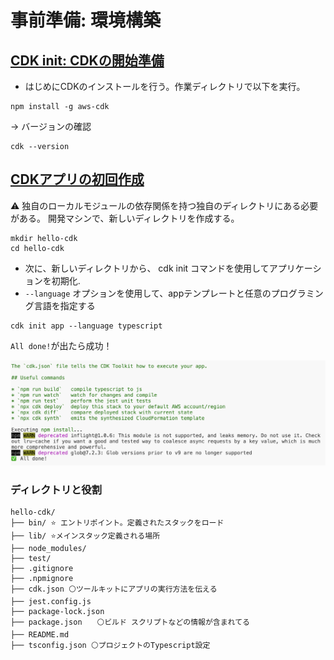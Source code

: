 # 事前準備: 環境構築

## [CDK init: CDKの開始準備](https://docs.aws.amazon.com/ja_jp/cdk/v2/guide/getting_started.html#getting_started_install)

- はじめにCDKのインストールを行う。作業ディレクトリで以下を実行。

```cli
npm install -g aws-cdk
```

→ バージョンの確認

```cli
cdk --version
```

## [CDKアプリの初回作成](https://docs.aws.amazon.com/ja_jp/cdk/v2/guide/hello_world.html#hello_world_tutorial_create_app)

⚠️ 独自のローカルモジュールの依存関係を持つ独自のディレクトリにある必要がある。
開発マシンで、新しいディレクトリを作成する。

```cli
mkdir hello-cdk
cd hello-cdk
```

- 次に、新しいディレクトリから、 cdk init コマンドを使用してアプリケーションを初期化.
- `--language` オプションを使用して、appテンプレートと任意のプログラミング言語を指定する

```cli
cdk init app --language typescript
```

 `All done!`が出たら成功！

![alt text](service_details/pic/install.png)

### ディレクトリと役割

```cli
hello-cdk/
├── bin/ ⭐️ エントリポイント。定義されたスタックをロード
├── lib/ ⭐️メインスタック定義される場所
├── node_modules/
├── test/
├── .gitignore
├── .npmignore
├── cdk.json ⚪️ツールキットにアプリの実行方法を伝える
├── jest.config.js
├── package-lock.json
├── package.json　　⚪️ビルド スクリプトなどの情報が含まれてる
├── README.md
├── tsconfig.json ⚪️プロジェクトのTypescript設定
```
